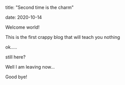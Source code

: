 title: "Second time is the charm"

date: 2020-10-14


Welcome world!

This is the first crappy blog that will teach you nothing

ok.....

still here?

Well I am leaving now...

Good bye!
